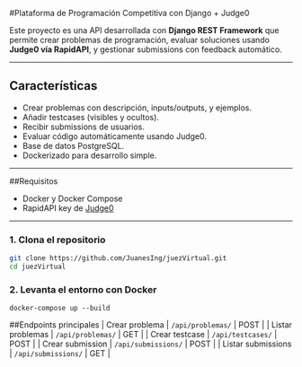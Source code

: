 #Plataforma de Programación Competitiva con Django + Judge0

Este proyecto es una API desarrollada con **Django REST Framework** que permite crear problemas de programación, evaluar soluciones usando **Judge0 vía RapidAPI**, y gestionar submissions con feedback automático.

---

## Características

- Crear problemas con descripción, inputs/outputs, y ejemplos.
- Añadir testcases (visibles y ocultos).
- Recibir submissions de usuarios.
- Evaluar código automáticamente usando Judge0.
- Base de datos PostgreSQL.
- Dockerizado para desarrollo simple.

---

##Requisitos

- Docker y Docker Compose
- RapidAPI key de [Judge0](https://rapidapi.com/judge0-official/api/judge0-ce/)

---

### 1. Clona el repositorio

```bash
git clone https://github.com/JuanesIng/juezVirtual.git
cd juezVirtual
```
### 2. Levanta el entorno con Docker
```
docker-compose up --build
```

##Endpoints principales
| Crear problema | `/api/problemas/` | POST |
| Listar problemas | `/api/problemas/` | GET |
| Crear testcase | `/api/testcases/` | POST |
| Crear submission | `/api/submissions/` | POST |
| Listar submissions | `/api/submissions/` | GET |
